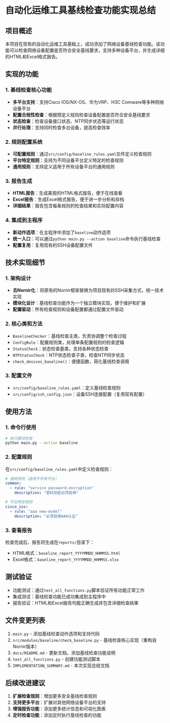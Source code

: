 # 自动化运维工具基线检查功能实现总结

## 项目概述
本项目在现有的自动化运维工具基础上，成功添加了网络设备基线检查功能。该功能可以检查网络设备配置是否符合安全基线要求，支持多种设备平台，并生成详细的HTML和Excel格式报告。

## 实现的功能

### 1. 基线检查核心功能
- **多平台支持**：支持Cisco IOS/NX-OS、华为VRP、H3C Comware等多种网络设备平台
- **配置合规性检查**：根据预定义规则检查设备配置是否符合安全基线要求
- **状态检查**：检查设备接口状态、NTP同步状态等运行状态
- **并行处理**：支持同时检查多台设备，提高检查效率

### 2. 规则配置系统
- **可配置规则**：通过`src/config/baseline_rules.yaml`文件定义检查规则
- **平台特定规则**：支持为不同设备平台定义特定的检查规则
- **通用规则**：支持定义适用于所有设备平台的通用规则

### 3. 报告生成
- **HTML报告**：生成美观的HTML格式报告，便于在线查看
- **Excel报告**：生成Excel格式报告，便于进一步分析和存档
- **详细结果**：报告包含每条规则的检查结果和实际配置内容

### 4. 集成到主程序
- **新动作选项**：在主程序中添加了`baseline`动作选项
- **统一入口**：可以通过`python main.py --action baseline`命令执行基线检查
- **配置复用**：复用现有的SSH设备配置文件

## 技术实现细节

### 1. 架构设计
- **去Nornir化**：将原有的Nornir框架替换为项目现有的SSH采集方式，统一技术实现
- **模块化设计**：基线检查功能作为一个独立模块实现，便于维护和扩展
- **配置驱动**：所有检查规则和设备配置都通过配置文件驱动

### 2. 核心类和方法
- `BaselineChecker`：基线检查主类，负责协调整个检查过程
- `ConfigRule`：配置规则类，处理单条配置规则的检查逻辑
- `StatusCheck`：状态检查基类，支持各种状态检查
- `NTPStatusCheck`：NTP状态检查子类，检查NTP同步状态
- `check_devices_baseline()`：便捷函数，简化基线检查调用

### 3. 配置文件
- `src/config/baseline_rules.yaml`：定义基线检查规则
- `src/config/ssh_config.json`：设备SSH连接配置（复用现有配置）

## 使用方法

### 1. 命令行使用
```bash
# 执行基线检查
python main.py --action baseline
```

### 2. 配置规则
在`src/config/baseline_rules.yaml`中定义检查规则：
```yaml
# 通用规则（适用于所有平台）
common:
  - rule: "service password-encryption"
    description: "密码加密必须启用"

# 平台特定规则
cisco_ios:
  - rule: "aaa new-model"
    description: "必须启用AAA认证"
```

### 3. 查看报告
检查完成后，报告将生成在`reports/`目录下：
- HTML格式：`baseline_report_YYYYMMDD_HHMMSS.html`
- Excel格式：`baseline_report_YYYYMMDD_HHMMSS.xlsx`

## 测试验证
- 功能测试：通过`test_all_functions.py`脚本验证所有功能正常工作
- 集成测试：基线检查功能已成功集成到主程序中
- 报告验证：HTML和Excel报告均能正确生成并包含详细检查结果

## 文件变更列表
1. `main.py` - 添加基线检查动作选项和支持代码
2. `src/modules/baseline/check_baseline.py` - 基线检查核心实现（重构自Nornir版本）
3. `docs/README.md` - 更新文档，添加基线检查功能说明
4. `test_all_functions.py` - 创建功能测试脚本
5. `IMPLEMENTATION_SUMMARY.md` - 本次实现总结文档

## 后续改进建议
1. **扩展检查规则**：增加更多安全基线检查规则
2. **支持更多平台**：扩展对其他网络设备平台的支持
3. **增强报告功能**：添加更多统计信息和可视化图表
4. **定时检查功能**：添加定时执行基线检查的功能